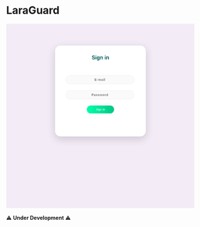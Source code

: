 # LaraGuard

<p align="center"><img src="https://github.com/albuquerque53/laraguard/blob/main/.github/login-screenshot.png" width="700"></p>

:warning: **Under Development** :warning:
